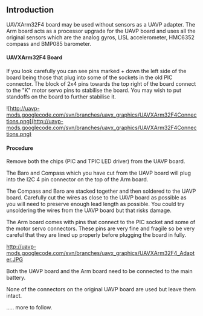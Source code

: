 ## Introduction ##

UAVXArm32F4 board may be used without sensors as a UAVP adapter. The Arm board acts as a processor upgrade for the UAVP board and uses all the original sensors which are the analog gyros, LISL accelerometer, HMC6352 compass and BMP085 barometer.

#### UAVXArm32F4 Board ####

If you look carefully you can see pins marked + down the left side of the board being those that plug into some of the sockets in the old PIC connector. The block of 2x4 pins towards the top right of the board connect to the "K" motor servo pins to stabilise the board.  You may wish to put standoffs on the board to further stabilise it.

![http://uavp-mods.googlecode.com/svn/branches/uavx_graphics/UAVXArm32F4Connections.png](http://uavp-mods.googlecode.com/svn/branches/uavx_graphics/UAVXArm32F4Connections.png)

#### Procedure ####

Remove both the chips (PIC and TPIC LED driver) from the UAVP board.

The Baro and Compass which you have cut from the UAVP board will plug into the I2C 4 pin connector on the top of the Arm board.

The Compass and Baro are stacked together and then soldered to the UAVP board. Carefully cut the wires as close to the UAVP board as possible as you will need to preserve enough lead length as possible.  You could try unsoldering the wires from the UAVP board but that risks damage.

The Arm board comes with pins that connect to the PIC socket and some of the motor servo connectors. These pins are very fine and fragile so be very careful that they are lined up properly before plugging the board in fully.

http://uavp-mods.googlecode.com/svn/branches/uavx_graphics/UAVXArm32F4_Adapter.JPG

Both the UAVP board and the Arm board need to be connected to the main battery.

None of the connectors on the original UAVP board are used but leave them intact.




..... more to follow.